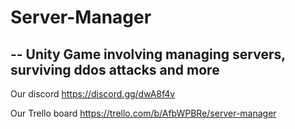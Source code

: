 # Server-Manager
--
Unity Game involving managing servers, surviving ddos attacks and more
--
Our discord
https://discord.gg/dwA8f4v

Our Trello board
https://trello.com/b/AfbWPBRe/server-manager
